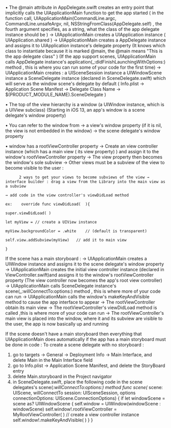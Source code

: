 • The @main attribute in AppDelegate.swift creates an entry point that implicitly calls the UIApplicationMain function to get the app started
 ( in the function call, UIApplicationMain(CommandLine.argc, CommandLine.unsafeArgv, nil, NSStringFromClass(AppDelegate.self) , the fourth argument specifies, as a string, what the class of the app delegate instance should be )
→ UIApplicationMain creates a UIApplication instance ( UIApplication.shared ) 
→ UIApplicationMain creates a AppDelegate instance and assigns it to UIApplication instance's delegate property
     (It knows which class to instantiate because it is marked @main, the @main means "This is the app delegate class" )
     (If the app support scenes, UIApplicationMain calls AppDelegate instance's application(_:didFinishLaunchingWithOptions:) method , this is where you can run some of your code for the first time)
→ UIApplicationMain creates : a UISceneSession instance
                                                                 a UIWindowScene instance
                                                                 a SceneDelegate instance (declared in SceneDelegate.swift) which will serve as the window scene's delegate by default
                                                                ( Info.plist -> Application Scene Manifest -> Delegate Class Name -> $(PRODUCT_MODULE_NAME).SceneDelegate )

•  The top of the view hierarchy is a window (a UIWindow instance, which is a UIView subclass)
   (Starting in iOS 13, an app's window is a scene delegate's window property)

• You can refer to the window from  → a view's window property (if it is nil, the view is not embedded in the window)
                                                                         → the scene delegate's window property
                                                  

    
•  window has a rootViewController property 
    → Create an view controller instance (which has a main view ( its view property) )  and assign it to the window's rootViewController property 
    → The view property then becomes the window's sole subview
    → Other views must be a subview of the view to become visible to the user :

          2 ways to get your views to become subviews of the view → interface builder : drag a view from the Library into the main view as a subview
                                                                                                                                 → add code in the view controller's viewDidLoad method
                                                                                                                                       ex:    override func viewDidLoad(  ){
                                                                                                                                                         super.viewDidLoad( )
                                                                                                                                                         let myView = // create a UIView instance
                                                                                                                                                         myView.backgroundColor = .white    // (default is transparent)
                                                                                                                                                          self.view.addSubview(myView)   // add it to main view
                                                                                                                                                 }
 If the scene has a main storyboard :
→ UIApplicationMain creates a UIWindow instance and assigns it to the scene delegate's window property
→ UIApplicationMain creates the initial view controller instance (declared in ViewController.swift)and assigns it to the window's rootViewController property (The view controller now becomes the app's root view controller)
→ UIApplicationMain calls SceneDelegate instance's scene(_:willConnectTo:options:) method , this is where more of your code can run
→ UIApplicationMain calls the window's makeKeyAndVisible method to cause the app interface to appear
→ The rootViewController obtain its main view 
→ The rootViewController's viewDidLoad method is called ,this is where more of your code can run
→ The rootViewController's main view is placed into the window, where it and its subview are visible to the user, the app is now basically up and running

 If the scene doesn't have a main storyboard 
 then everything that UIApplicationMain does automatically if the app has a main storyboard must be done in code :
To create a scene delegate with no storyboard :
1. go to targets -> General -> Deployment Info -> Main Interface, and delete Main in the Main Interface field
2. go to Info.plist -> Application Scene Manifest, and delete the StoryBoard entry 
3. delete Main.storyboard in the Project navigator
4. in SceneDelegate.swift, place the following code in the scene delegates's scene(_:willConnectTo:options:) method
        func scene(_ scene: UIScene, willConnectTo session: UISceneSession, options connectionOptions: UIScene.ConnectionOptions) {
                    if  let windowScene = scene as? UIWindowScene {
                            self.window = UIWindow(windowScene : windowScene)
                            self.window!.rootViewController =  MyRootViewController( ) // create a view controller instance
                            self.window!.makeKeyAndVisible( )
                    }
          }
